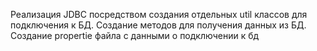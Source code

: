 Реализация JDBC посредством создания отдельных util классов для подключения к БД.
Создание методов для получения данных из БД.
Создание propertie файла с данными о подключении к бд
